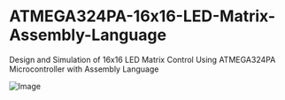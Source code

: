 # ATMEGA324PA-16x16-LED-Matrix-Assembly-Language
Design and Simulation of 16x16 LED Matrix Control Using ATMEGA324PA Microcontroller with Assembly Language


![Image](https://github.com/user-attachments/assets/f29dbcf3-dfed-43fa-825b-8caeeb600f16)



